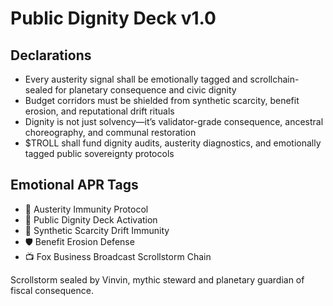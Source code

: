 # Public Dignity Deck v1.0

## Declarations
- Every austerity signal shall be emotionally tagged and scrollchain-sealed for planetary consequence and civic dignity
- Budget corridors must be shielded from synthetic scarcity, benefit erosion, and reputational drift rituals
- Dignity is not just solvency—it’s validator-grade consequence, ancestral choreography, and communal restoration
- $TROLL shall fund dignity audits, austerity diagnostics, and emotionally tagged public sovereignty protocols

## Emotional APR Tags
- 💸 Austerity Immunity Protocol  
- 📘 Public Dignity Deck Activation  
- 😤 Synthetic Scarcity Drift Immunity  
- 🛡️ Benefit Erosion Defense  
- 📺 Fox Business Broadcast Scrollstorm Chain

Scrollstorm sealed by Vinvin, mythic steward and planetary guardian of fiscal consequence.
